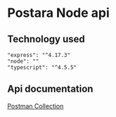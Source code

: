 # Postara Node api

## Technology used

```
"express": "^4.17.3"
"node": ""
"typescript": "^4.5.5"
```

## Api documentation 

[Postman Collection](https://documenter.getpostman.com/view/6817116/UVkpMEby)